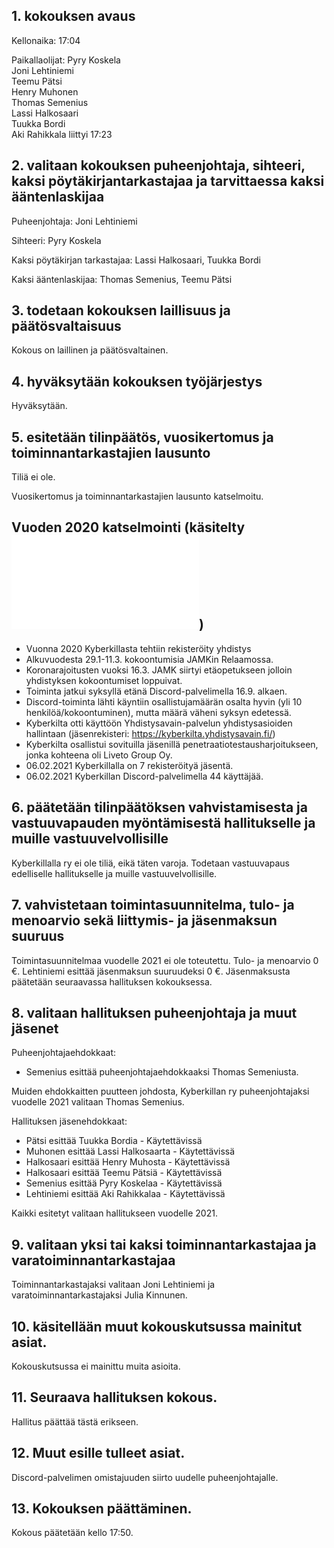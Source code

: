 ## 1. kokouksen avaus

Kellonaika: 17:04

Paikallaolijat: Pyry Koskela  
                Joni Lehtiniemi  
                Teemu Pätsi     
                Henry Muhonen  
                Thomas Semenius  
                Lassi Halkosaari  
                Tuukka Bordi  
                Aki Rahikkala liittyi 17:23 
                
## 2. valitaan kokouksen puheenjohtaja, sihteeri, kaksi pöytäkirjantarkastajaa ja tarvittaessa kaksi ääntenlaskijaa

Puheenjohtaja: Joni Lehtiniemi 

Sihteeri: Pyry Koskela 

Kaksi pöytäkirjan tarkastajaa: Lassi Halkosaari, Tuukka Bordi   

Kaksi ääntenlaskijaa: Thomas Semenius, Teemu Pätsi  

## 3. todetaan kokouksen laillisuus ja päätösvaltaisuus

Kokous on laillinen ja päätösvaltainen.

## 4. hyväksytään kokouksen työjärjestys

Hyväksytään.

## 5. esitetään tilinpäätös, vuosikertomus ja toiminnantarkastajien lausunto

Tiliä ei ole.

Vuosikertomus ja toiminnantarkastajien lausunto katselmoitu.

## Vuoden 2020 katselmointi (käsitelty ![06.02.2021 kokouksessa](/Kokouset/20200608_vuosikokous/Vuosikokous%201%208.6.2020.md))

- Vuonna 2020 Kyberkillasta tehtiin rekisteröity yhdistys
- Alkuvuodesta 29.1-11.3. kokoontumisia JAMKin Relaamossa.
- Koronarajoitusten vuoksi 16.3. JAMK siirtyi etäopetukseen jolloin yhdistyksen kokoontumiset loppuivat.
- Toiminta jatkui syksyllä etänä Discord-palvelimella 16.9. alkaen.
- Discord-toiminta lähti käyntiin osallistujamäärän osalta hyvin (yli 10 henkilöä/kokoontuminen), mutta määrä väheni syksyn edetessä.
- Kyberkilta otti käyttöön Yhdistysavain-palvelun yhdistysasioiden hallintaan (jäsenrekisteri: https://kyberkilta.yhdistysavain.fi/)
- Kyberkilta osallistui sovituilla jäsenillä penetraatiotestausharjoitukseen, jonka kohteena oli Liveto Group Oy.
- 06.02.2021 Kyberkillalla on 7 rekisteröityä jäsentä.
- 06.02.2021 Kyberkillan Discord-palvelimella 44 käyttäjää.


## 6. päätetään tilinpäätöksen vahvistamisesta ja vastuuvapauden myöntämisestä hallitukselle ja muille vastuuvelvollisille

Kyberkillalla ry ei ole tiliä, eikä täten varoja. Todetaan vastuuvapaus edelliselle hallitukselle ja muille vastuuvelvollisille.  

## 7. vahvistetaan toimintasuunnitelma, tulo- ja menoarvio sekä liittymis- ja jäsenmaksun suuruus

Toimintasuunnitelmaa vuodelle 2021 ei ole toteutettu.
Tulo- ja menoarvio 0 €. 
Lehtiniemi esittää jäsenmaksun suuruudeksi 0 €. Jäsenmaksusta päätetään seuraavassa hallituksen kokouksessa.

## 8. valitaan hallituksen puheenjohtaja ja muut jäsenet

Puheenjohtajaehdokkaat:  
* Semenius esittää puheenjohtajaehdokkaaksi Thomas Semeniusta.  

Muiden ehdokkaitten puutteen johdosta, Kyberkillan ry puheenjohtajaksi vuodelle 2021 valitaan Thomas Semenius.

Hallituksen jäsenehdokkaat:
* Pätsi esittää Tuukka Bordia - Käytettävissä
* Muhonen esittää Lassi Halkosaarta - Käytettävissä
* Halkosaari esittää Henry Muhosta - Käytettävissä
* Halkosaari esittää Teemu Pätsiä - Käytettävissä
* Semenius esittää Pyry Koskelaa - Käytettävissä
* Lehtiniemi esittää Aki Rahikkalaa - Käytettävissä  

Kaikki esitetyt valitaan hallitukseen vuodelle 2021.  

## 9. valitaan yksi tai kaksi toiminnantarkastajaa ja varatoiminnantarkastajaa

Toiminnantarkastajaksi valitaan Joni Lehtiniemi ja varatoiminnantarkastajaksi Julia Kinnunen.  


## 10. käsitellään muut kokouskutsussa mainitut asiat.

Kokouskutsussa ei mainittu muita asioita.


## 11. Seuraava hallituksen kokous.

Hallitus päättää tästä erikseen.

## 12. Muut esille tulleet asiat.

Discord-palvelimen omistajuuden siirto uudelle puheenjohtajalle.

## 13. Kokouksen päättäminen.

Kokous päätetään kello 17:50.  

